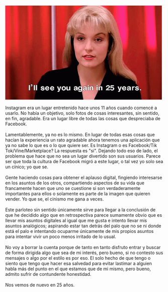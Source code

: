 <html lang="en">
<head>
  <meta charset="UTF-8">
  <meta name="viewport" content="width=device-width, initial-scale=1.0">
  <title>ininteligible</title>
  <style>
    :root {
      --bg-color: #282a36;
      --text-color: #f8f8f2;
      --link-color: #bd93f9;
      --sepia-color: #c0c090; /* Nuevo color sepia */
    }

    body {
      background-color: var(--bg-color);
      color: var(--text-color);
      font-family: Arial, sans-serif;
      transition: background-color 0.5s, color 0.5s;
    }

    a {
      color: var(--link-color);
    }

    /* Estilos para el texto que se escribe letra por letra */
    #text {
      display: inline-block;
      overflow: hidden;
      white-space: nowrap;
      border-right: 0.15em solid var(--text-color);
 
      animation: typing 4s steps(14), blink-caret 0.75s step-end infinite;
    }
    @keyframes typing {
      from {
        width: 0;
      }
      to {
        width: 100%;
      }
    }
    @keyframes blink-caret {
      from,
      to {
        border-color: transparent;
      }
      50% {
        border-color: var(--text-color);
      }
    }
    #cat {
      font-family: monospace;
      white-space: pre;
      font-size: 20px;
    }
    #textBubble {
      background-color: #28282B;
      border-radius: 10px;
      padding: 10px;
      margin-top: 20px;
    }
  </style>
</head>

<body>
  <p>
<img src="/uploads/foryoureyes/mevoydeinstagram.gif">
</p>
Instagram era un lugar entretenido hace unos 11 años cuando comencé a usarlo. No había un objetivo, solo fotos de cosas interesantes, sin sentido, en fin, agradable. Era un lugar libre de todas las cosas que despreciaba de Facebook.<br>
<br>
Lamentablemente, ya no es lo mismo. En lugar de todas esas cosas que hacían la experiencia un rato agradable ahora tenemos una aplicación que ya no sabe lo que es o lo que quiere ser. Es Instagram o es Facebook/Tik Tok/Vine/Marketplace? La respuesta es "si". Dejando todo eso de lado, el problema que hace que no sea un lugar divertido son sus usuarios. Parece ser que toda la cultura de Facebook migró a este lugar, o tal vez yo solo sea un cínico; yo que se. <br>
<br>
Gente haciendo cosas para obtener el aplauso digital, fingiendo interesarse en los asuntos de los otros, compartiendo aspectos de su vida que francamente hacen que uno se cuestione si son verdaderamente importantes para ellos o solamente es parte de la imagen que quieren vender. Yo que se, el cinismo me gana a veces. <br>
<br>
Este parloteo sin sentido únicamente sirve para llegar a la conclusión de que he decidido algo que en retrospectiva parece sumamente obvio que es llevar mis asuntos digitales al igual que me gusta e intento llevar mis asuntos analógicos; aspirando estar tan detrás del palo que no se ni donde está el palo e intentando ocuparme únicamente de mis propios asuntos para intentar vivir un poco menos irritado de lo usual. <br>
<br>
No voy a borrar la cuenta porque de tanto en tanto disfruto entrar y buscar de forma dirigida algo que sea de mi interés, pero bueno, si no contesto sus mensajes o algo por el estilo es por eso. El solo hecho de que tengo o siento que tengo que hacer esa salvedad para evitar lastimar a alguien habla más del punto en el que estamos que de mi mismo,  pero bueno, admito sufrir de contundente honestidad.  <br>
<br>
Nos vemos de nuevo en 25 años. 

</body>

</html>
